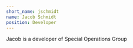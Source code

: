```yaml
---
short_name: jschmidt
name: Jacob Schmidt
position: Developer
---
```

Jacob is a developer of Special Operations Group